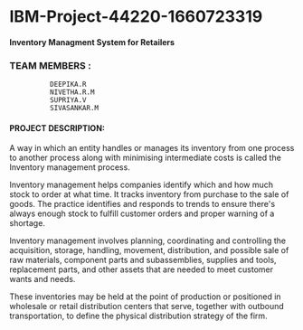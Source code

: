 # IBM-Project-44220-1660723319
 #### Inventory Managment System for Retailers
### TEAM MEMBERS :
              DEEPIKA.R
              NIVETHA.R.M
              SUPRIYA.V
              SIVASANKAR.M
#### PROJECT DESCRIPTION:
 A way in which an entity handles or manages its inventory from 
 one process to another process along with minimising intermediate 
 costs is called the Inventory management process.
 
 Inventory management helps companies identify which and how much 
 stock to order at what time.  It tracks inventory from purchase to 
 the sale of goods. The practice identifies and responds to trends 
 to ensure there's always enough stock to fulfill 
 customer orders and proper warning of a shortage.
 
 Inventory management involves planning, coordinating
 and controlling the acquisition, storage, handling, movement, 
 distribution, and possible sale of raw materials, component parts 
 and subassemblies, supplies and tools, replacement parts, and other 
 assets that are needed to meet customer wants and needs.
 
 These inventories may be held at the point of production or positioned 
in wholesale or retail distribution centers that serve, together with 
outbound transportation, to define the physical distribution strategy of the firm.


